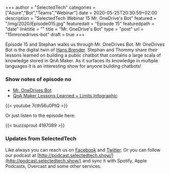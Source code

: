 +++
author = "SelectedTech"
categories = ["Azure","Bot","Teams","Webinar"]
date = 2020-05-25T20:30:59+02:00
description = "SelectedTech Webinar 15 Mr. OneDrive's Bot"
featured = "/img/2020/Episode015.jpg"
featuredalt = "Episode 15"
featuredpath = "date"
linktitle = ""
title = "Mr. OneDrive's Bot"
type = "post"
url = "15mronedrives-bot"
draft = true
+++

Episode 15 and Stephan walks us through Mr. OneDrives Bot. Mr OneDrives Bot is the digital twin of [Hans Brender](https://hansbrender.com). Stephan and Thommy share their lessons learned on building a public chatbot that contains a large scala of knowledge stored in QnA Maker. As it surfaces its knowledge in multiple languages it is an interesting show for anyone building chatbots!

### Show notes of episode no

- [Mr. OneDrives Bot](https://hansbrender.com/tag/mr-onedrives-bot/)
- [QnA Maker Lessons Learned + Limits Infographic](https://bisser.io/qna-maker-lessons-learned-limits-infographic/)

{{< youtube 7cth56u0PtQ >}}

Or just listen to the episode here:

{{< buzzsprout 4197089 >}}

### Updates from SelectedTech

Like always you can reach us on [Facebook](https://www.facebook.com/SelectedTechPage/) and [Twitter](https://twitter.com/selectedtech). Or you can follow our podcast at [http://podcast.selectedtech.show/](http://podcast.selectedtech.show/) and sync it with Spotify, Apple Podcasts, Overcast and some other services.
